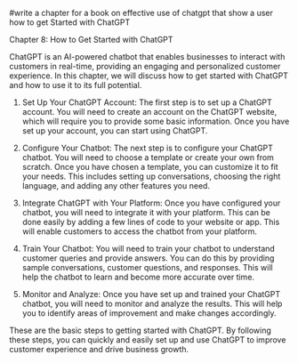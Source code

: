 #write a chapter for a book on effective use of chatgpt that show a user how to get Started with ChatGPT

Chapter 8: How to Get Started with ChatGPT

ChatGPT is an AI-powered chatbot that enables businesses to interact with customers in real-time, providing an engaging and personalized customer experience. In this chapter, we will discuss how to get started with ChatGPT and how to use it to its full potential.

1. Set Up Your ChatGPT Account: The first step is to set up a ChatGPT account. You will need to create an account on the ChatGPT website, which will require you to provide some basic information. Once you have set up your account, you can start using ChatGPT. 

2. Configure Your Chatbot: The next step is to configure your ChatGPT chatbot. You will need to choose a template or create your own from scratch. Once you have chosen a template, you can customize it to fit your needs. This includes setting up conversations, choosing the right language, and adding any other features you need. 

3. Integrate ChatGPT with Your Platform: Once you have configured your chatbot, you will need to integrate it with your platform. This can be done easily by adding a few lines of code to your website or app. This will enable customers to access the chatbot from your platform. 

4. Train Your Chatbot: You will need to train your chatbot to understand customer queries and provide answers. You can do this by providing sample conversations, customer questions, and responses. This will help the chatbot to learn and become more accurate over time. 

5. Monitor and Analyze: Once you have set up and trained your ChatGPT chatbot, you will need to monitor and analyze the results. This will help you to identify areas of improvement and make changes accordingly.

These are the basic steps to getting started with ChatGPT. By following these steps, you can quickly and easily set up and use ChatGPT to improve customer experience and drive business growth.
